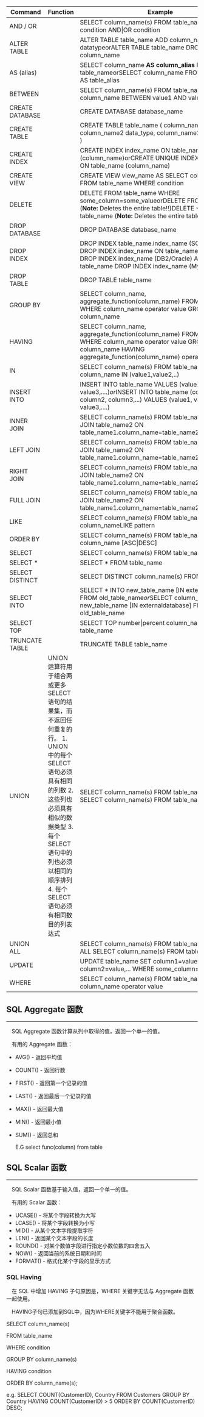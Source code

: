 | Command         | Function                                                     | Example                                                      |
| --------------- | ------------------------------------------------------------ | ------------------------------------------------------------ |
| AND / OR        |                                                              | SELECT column_name(s) FROM table_name WHERE condition AND\|OR condition |
| ALTER TABLE     |                                                              | ALTER TABLE table_name  ADD column_name datatypeorALTER TABLE table_name  DROP COLUMN column_name |
| AS (alias)      |                                                              | SELECT column_name **AS column_alias** FROM table_nameorSELECT column_name FROM table_name AS table_alias |
| BETWEEN         |                                                              | SELECT column_name(s) FROM table_name WHERE column_name BETWEEN value1 AND value2 |
| CREATE DATABASE |                                                              | CREATE DATABASE database_name                                |
| CREATE TABLE    |                                                              | CREATE TABLE table_name ( column_name1 data_type, column_name2 data_type, column_name2 data_type, ... ) |
| CREATE INDEX    |                                                              | CREATE INDEX index_name ON table_name (column_name)orCREATE UNIQUE INDEX index_name ON table_name (column_name) |
| CREATE VIEW     |                                                              | CREATE VIEW view_name AS SELECT column_name(s) FROM table_name WHERE condition |
| DELETE          |                                                              | DELETE FROM table_name WHERE some_column=some_valueorDELETE FROM table_name  (**Note:** Deletes the entire table!!)DELETE * FROM table_name  (**Note:** Deletes the entire table!!) |
| DROP DATABASE   |                                                              | DROP DATABASE database_name                                  |
| DROP INDEX      |                                                              | DROP INDEX table_name.index_name (SQL Server) DROP INDEX index_name ON table_name (MS Access) DROP INDEX index_name (DB2/Oracle) ALTER TABLE table_name DROP INDEX index_name (MySQL) |
| DROP TABLE      |                                                              | DROP TABLE table_name                                        |
| GROUP BY        |                                                              | SELECT column_name, aggregate_function(column_name) FROM table_name WHERE column_name operator value GROUP BY column_name |
| HAVING          |                                                              | SELECT column_name, aggregate_function(column_name) FROM table_name WHERE column_name operator value GROUP BY column_name HAVING aggregate_function(column_name) operator value |
| IN              |                                                              | SELECT column_name(s) FROM table_name WHERE column_name IN (value1,value2,..) |
| INSERT INTO     |                                                              | INSERT INTO table_name VALUES (value1, value2, value3,....)*or*INSERT INTO table_name (column1, column2, column3,...) VALUES (value1, value2, value3,....) |
| INNER JOIN      |                                                              | SELECT column_name(s) FROM table_name1 INNER JOIN table_name2  ON table_name1.column_name=table_name2.column_name |
| LEFT JOIN       |                                                              | SELECT column_name(s) FROM table_name1 LEFT JOIN table_name2  ON table_name1.column_name=table_name2.column_name |
| RIGHT JOIN      |                                                              | SELECT column_name(s) FROM table_name1 RIGHT JOIN table_name2  ON table_name1.column_name=table_name2.column_name |
| FULL JOIN       |                                                              | SELECT column_name(s) FROM table_name1 FULL JOIN table_name2  ON table_name1.column_name=table_name2.column_name |
| LIKE            |                                                              | SELECT column_name(s) FROM table_name WHERE column_nameLIKE pattern |
| ORDER BY        |                                                              | SELECT column_name(s) FROM table_name ORDER BY column_name [ASC\|DESC] |
| SELECT          |                                                              | SELECT column_name(s) FROM table_name                        |
| SELECT *        |                                                              | SELECT * FROM table_name                                     |
| SELECT DISTINCT |                                                              | SELECT DISTINCT column_name(s) FROM table_name               |
| SELECT INTO     |                                                              | SELECT * INTO new_table_name [IN externaldatabase] FROM old_table_name*or*SELECT column_name(s) INTO new_table_name [IN externaldatabase] FROM old_table_name |
| SELECT TOP      |                                                              | SELECT TOP number\|percent column_name(s) FROM table_name    |
| TRUNCATE TABLE  |                                                              | TRUNCATE TABLE table_name                                    |
| UNION           | UNION运算符用于组合两或更多SELECT语句的结果集，而不返回任何重复的行。             1. UNION中的每个SELECT语句必须具有相同的列数            2. 这些列也必须具有相似的数据类型  3. 每个SELECT语句中的列也必须以相同的顺序排列  4. 每个SELECT语句必须有相同数目的列表达式 | SELECT column_name(s) FROM table_name1 UNION SELECT column_name(s) FROM table_name2 |
| UNION ALL       |                                                              | SELECT column_name(s) FROM table_name1 UNION ALL SELECT column_name(s) FROM table_name2 |
| UPDATE          |                                                              | UPDATE table_name SET column1=value, column2=value,... WHERE some_column=some_value |
| WHERE           |                                                              | SELECT column_name(s) FROM table_name WHERE column_name operator value |

## SQL Aggregate 函数

------

　SQL Aggregate 函数计算从列中取得的值，返回一个单一的值。

　有用的 Aggregate 函数：

- AVG() - 返回平均值

- COUNT() - 返回行数

- FIRST() - 返回第一个记录的值

- LAST() - 返回最后一个记录的值

- MAX() - 返回最大值

- MIN() - 返回最小值

- SUM() - 返回总和

  E.G select func(column) from table

 

## SQL Scalar 函数

------

　SQL Scalar 函数基于输入值，返回一个单一的值。

　有用的 Scalar 函数：

- UCASE() - 将某个字段转换为大写
- LCASE() - 将某个字段转换为小写
- MID() - 从某个文本字段提取字符
- LEN() - 返回某个文本字段的长度
- ROUND() - 对某个数值字段进行指定小数位数的四舍五入
- NOW() - 返回当前的系统日期和时间
- FORMAT() - 格式化某个字段的显示方式

### SQL Having

　在 SQL 中增加 HAVING 子句原因是，WHERE 关键字无法与 Aggregate 函数一起使用。

　HAVING子句已添加到SQL中，因为WHERE关键字不能用于聚合函数。 

SELECT column_name(s) 

FROM table_name 

WHERE condition 

GROUP BY column_name(s)

HAVING condition 

ORDER BY column_name(s);

e.g. SELECT COUNT(CustomerID), Country FROM Customers GROUP BY Country HAVING COUNT(CustomerID) > 5 ORDER BY COUNT(CustomerID) DESC;